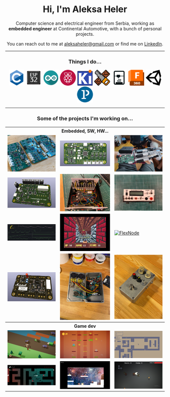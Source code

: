 <h1 align="center">Hi, I'm Aleksa Heler</h1>

<p align="center">
  Computer science and electrical engineer from Serbia, working as <b>embedded engineer</b> at Continental Automotive, with a bunch of personal projects.
</p>

<p align="center">
  You can reach out to me at <a href="mailto:aleksaheler@gmail.com" target="_blank" rel="noopener noreferrer">aleksaheler@gmail.com</a> or find me on <a href="https://linkedin.com/in/aleksa-heler-83223614b" target="_blank" rel="noopener noreferrer">LinkedIn</a>.
</p>

---

<h3 align="center">Things I do...</h3>

<p align="center"> 
  <a href="https://www.cprogramming.com/" target="_blank"><img src="pics/icons/c-language.svg" alt="C" width="50" height="50"/></a> 
  <a href="https://www.espressif.com/en/products/socs/esp32" target="_blank"><img src="pics/icons/esp32.png" alt="ESP32" width="50" height="50"/></a> 
  <a href="https://www.arduino.cc/" target="_blank"><img src="pics/icons/arduino.png" alt="Arduino" width="50" height="50"/></a> 
  <a href="https://www.raspberrypi.org/" target="_blank"><img src="pics/icons/raspberrypi.png" alt="Raspberry Pi" width="50" height="50"/></a>
  <a href="https://www.kicad.org/" target="_blank"><img src="pics/icons/kicad.png" alt="KiCAD" width="50" height="50"/></a> 
  <a href="https://github.com/AleksaHeler/woodworking" target="_blank"><img src="pics/icons/woodworking.png" alt="Woodworking" width="50" height="50"/></a> 
  <a href="https://www.klipper3d.org/" target="_blank"><img src="pics/icons/3dprint.svg" alt="3D Printing" width="50" height="50"/></a> 
  <a href="https://www.autodesk.com/products/fusion-360/overview" target="_blank"><img src="pics/icons/fusion.png" alt="Fusion 360" width="50" height="50"/></a> 
  <a href="https://unity.com/" target="_blank"><img src="pics/icons/unity.svg" alt="Unity" width="50" height="50"/></a> 
  <a href="https://processing.org/" target="_blank"><img src="pics/icons/processing.png" alt="Processing" width="50" height="50"/></a> 
</p>

---

<h3 align="center">Some of the projects I'm working on...</h3>

<table>
  <tr>
    <th colspan="3" align="center">Embedded, SW, HW...</th>
  </tr>
  <tr>
    <!-- OpenHand -->
    <td width="33%"><a href="https://github.com/AleksaHeler/ProstheticHand"><img src="pics/open_hand_pcb.jpg" alt="OpenHand PCB"/></a></td>
    <td width="34%"><a href="https://github.com/AleksaHeler/ProstheticHand"><img src="pics/open_hand_pcb_model.png" alt="OpenHand PCB"/></a></td>
    <td><a href="https://github.com/AleksaHeler/ProstheticHand"><img src="pics/openhand_mounted.jpg" alt="OpenHand"/></a></td>
  </tr>
  <tr>
    <!-- DC Load -->
    <td><a href="https://github.com/AleksaHeler/Programmable-DC-Load"><img src="pics/dc_load_pcb_model.png" alt="Programmable DC Load"/></a></td>
    <td><a href="https://github.com/AleksaHeler/Programmable-DC-Load"><img src="pics/assembled_device.jpg" alt="Programmable DC Load"/></a></td>
    <td><a href="https://github.com/AleksaHeler/Programmable-DC-Load"><img src="pics/front_panel_printed.jpg" alt="Programmable DC Load"/></a></td>
  </tr>
  <tr>
    <!-- FlexNode, Wolfenstein port to emulator, ??? -->
    <td><a href="https://github.com/AleksaHeler/FlexNode"><img src="pics/flexnode_readings.png" alt="FlexNode POC readings"/></a></td>
    <td><a href="https://github.com/AleksaHeler/FTN-LPRS2-Emulator"><img src="pics/wolfenstein.jpg" alt="Wolfenstein port to custom emulator"/></a></td>
    <td><a href="https://github.com/AleksaHeler/FlexNode"><img src="Node/pics/node_poc_2.jpg" alt="FlexNode"/></a></td>
  </tr>
  <tr>
    <!-- Marshall Guv'nor -->
    <td><a href="https://github.com/AleksaHeler/Marshall-Guvnor"><img src="pics/marshall_pcb_model.png" alt="Marshall Guv'nor Guitar Pedal"/></a></td>
    <td><a href="https://github.com/AleksaHeler/Marshall-Guvnor"><img src="pics/marshall_building.jpg" alt="Marshall Guv'nor Guitar Pedal"/></a></td>
    <td><a href="https://github.com/AleksaHeler/Marshall-Guvnor"><img src="pics/marshall_finished_pedal.jpg" alt="Marshall Guv'nor Guitar Pedal"/></a></td>
  </tr>
  <tr>
    <th colspan="3" align="center">Game dev</th>
  </tr>
  <tr>
    <!-- Unity games -->
    <td><a href="https://github.com/AleksaHeler/Unity-Crossy-Road"><img src="pics/unity_crossy_road.png" alt="Unity game - Crossy Road"/></a></td>
    <td><a href="https://github.com/AleksaHeler/Unity-Void"><img src="pics/unity_void.png" alt="Unity game - Void"/></a></td>
    <td><a href="https://github.com/AleksaHeler/Unity-Altercell"><img src="pics/unity_altercell.png" alt="Unity game - Altercell"/></a></td>
  </tr>
  <tr>
    <td><a href="https://github.com/AleksaHeler/Unity-MazeEscape"><img src="pics/unity_maze_escape.png" alt="Unity game - Maze Escape"/></a></td>
    <td><a href="https://github.com/AleksaHeler/Unity-Space-Escape"><img src="pics/unity_space_escape.png" alt="Unity game - Space Escape"/></a></td>
    <td><a href="https://github.com/AleksaHeler/Unity-Dungeon-Game"><img src="pics/unity_dungeon.png" alt="Unity game - Darkest Dungeon"/></a></td>
  </tr>
</table>

